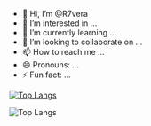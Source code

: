 - 👋 Hi, I’m @R7vera
- 👀 I’m interested in ...
- 🌱 I’m currently learning ...
- 💞️ I’m looking to collaborate on ...
- 📫 How to reach me ...
- 😄 Pronouns: ...
- ⚡ Fun fact: ...


[![Top Langs](https://github-readme-stats.vercel.app/api/top-langs/?username=anuraghazra)](https://github.com/anuraghazra/github-readme-stats)


![Top Langs](https://github-readme-stats.vercel.app/api/top-langs/?username=anuraghazra&size_weight=0.5&count_weight=0.5)
<!---
R7vera/R7vera is a ✨ special ✨ repository because its `README.md` (this file) appears on your GitHub profile.
You can click the Preview link to take a look at your changes.
--->
